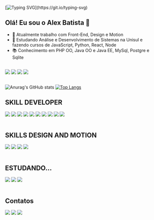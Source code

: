 [![Typing SVG](https://readme-typing-svg.demolab.com?font=Fira+Code&pause=1000&width=450&lines=SEJA+BEM-VINDO!!!)](https://git.io/typing-svg)
## Olá! Eu sou o Alex Batista 👋

- 🔭 Atualmente trabalho com Front-End, Design e Motion
- 🌱 Estudando Análise e Desenvolvimento de Sistemas na Unisul e fazendo cursos de JavaScript, Python, React, Node 
- 📚 Conhecimento em PHP OO, Java OO e Java EE, MySql, Postgre e Sqlite
<br>

<div>
  <img src="https://img.shields.io/badge/NVIDIA-GTX1650-76B900?style=for-the-badge&logo=nvidia&logoColor=white" />
  <img src="https://img.shields.io/badge/Intel-Core_i5_10th-0071C5?style=for-the-badge&logo=intel&logoColor=white" />
  <img src="https://img.shields.io/badge/Spotify-1ED760?&style=for-the-badge&logo=spotify&logoColor=white" />
  <img src="https://img.shields.io/badge/Steam-000000?style=for-the-badge&logo=steam&logoColor=white" />
</div>
<br>

<div>

![Anurag's GitHub stats](https://github-readme-stats.vercel.app/api?username=alexbatistadev&show_icons=true&theme=onedark&include_all_commits=true&count_private=true)
[![Top Langs](https://github-readme-stats.vercel.app/api/top-langs/?username=alexbatistadev&layout=compact&langs_count=16&theme=onedark)](https://github.com/anuraghazra/github-readme-stats)

</div>

## SKILL DEVELOPER

<div>
  <img src="https://img.shields.io/badge/HTML5-E34F26?style=for-the-badge&logo=html5&logoColor=white" />
  <img src="https://img.shields.io/badge/CSS3-1572B6?style=for-the-badge&logo=css3&logoColor=white" />
   <img src="https://img.shields.io/badge/Sass-CC6699?style=for-the-badge&logo=sass&logoColor=white" />
  <img src="https://img.shields.io/badge/JavaScript-323330?style=for-the-badge&logo=javascript&logoColor=F7DF1E" />
  <img src="https://img.shields.io/badge/React-20232A?style=for-the-badge&logo=react&logoColor=61DAFB" />
  <img src="https://img.shields.io/badge/Node.js-43853D?style=for-the-badge&logo=node.js&logoColor=white" />
  <img src="https://img.shields.io/badge/TypeScript-007ACC?style=for-the-badge&logo=typescript&logoColor=white" />
  <img src="https://img.shields.io/badge/Tailwind_CSS-38B2AC?style=for-the-badge&logo=tailwind-css&logoColor=white" />
  <img src="https://img.shields.io/badge/PHP-777BB4?style=for-the-badge&logo=php&logoColor=white" />
  <img src="https://img.shields.io/badge/Java-ED8B00?style=for-the-badge&logo=openjdk&logoColor=white" />
</div>
<br>

## SKILLS DESIGN AND MOTION

<div>
  <img src="https://aleen42.github.io/badges/src/photoshop.svg" />
  <img src="https://aleen42.github.io/badges/src/illustrator.svg" />
  <img src="https://aleen42.github.io/badges/src/after_effects.svg" />
  <img src="https://aleen42.github.io/badges/src/premiere.svg" />
</div>
<br>

## ESTUDANDO...

<div>
  <img src="https://img.shields.io/badge/Python-3776AB?style=for-the-badge&logo=python&logoColor=white" />
  <img src="https://img.shields.io/badge/Django-092E20?style=for-the-badge&logo=django&logoColor=white" />
  <img src="https://img.shields.io/badge/Laravel-FF2D20?style=for-the-badge&logo=laravel&logoColor=white" />
</div>
<br>

## Contatos

<div>
  <a href="https://www.behance.net/alebassuncc26d" target="_blank"><img src="https://img.shields.io/badge/Behance-0054F7?style=for-the-badge&logo=behance&logoColor=white" /></a>
  <a href="mailto:alexbatistadsg@gmail.com" target="_blank"><img src="https://img.shields.io/badge/Gmail-D14836?style=for-the-badge&logo=gmail&logoColor=white" /></a>
  <a href="http://api.whatsapp.com/send?phone=5548992053416" target="_blank"><img src="https://img.shields.io/badge/WhatsApp-25D366?style=for-the-badge&logo=whatsapp&logoColor=white" /></a>
</div>
